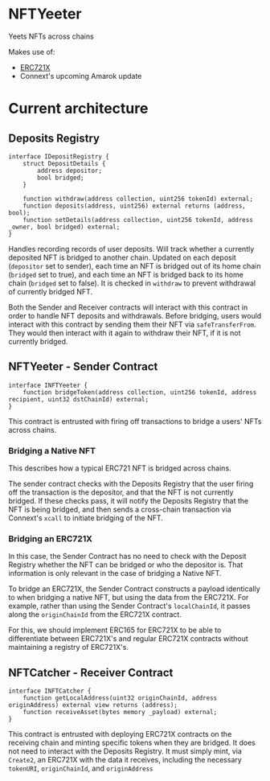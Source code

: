 # NFTYeeter

Yeets NFTs across chains

Makes use of:
- [ERC721X](https://github.com/OphiuchusDAO/ERC721X)
- Connext's upcoming Amarok update

# Current architecture

## Deposits Registry

``` solidity
interface IDepositRegistry {
    struct DepositDetails {
        address depositor;
        bool bridged;
    }

    function withdraw(address collection, uint256 tokenId) external;
    function deposits(address, uint256) external returns (address, bool);
    function setDetails(address collection, uint256 tokenId, address _owner, bool bridged) external;
}
```


Handles recording records of user deposits. Will track whether a currently deposited NFT is bridged to another chain. Updated on each deposit (`depositor` set to sender), each time an NFT is bridged out of its home chain (`bridged` set to true), and each time an NFT is bridged back to its home chain (`bridged` set to false). It is checked in `withdraw` to prevent withdrawal of currently bridged NFT.

Both the Sender and Receiver contracts will interact with this contract in order to handle NFT deposits and withdrawals. Before bridging, users would interact with this contract by sending them their NFT via `safeTransferFrom`. They would then interact with it again to withdraw their NFT, if it is not currently bridged.

## NFTYeeter - Sender Contract

``` solidity
interface INFTYeeter {
    function bridgeToken(address collection, uint256 tokenId, address recipient, uint32 dstChainId) external;
}
```


This contract is entrusted with firing off transactions to bridge a users' NFTs across chains. 

### Bridging a Native NFT 

This describes how a typical ERC721 NFT is bridged across chains.

The sender contract checks with the Deposits Registry that the user firing off the transaction is the depositor, and that the NFT is not currently bridged. If these checks pass, it will notify the Deposits Registry that the NFT is being bridged, and then sends a cross-chain transaction via Connext's `xcall` to initiate bridging of the NFT.

### Bridging an ERC721X

In this case, the Sender Contract has no need to check with the Deposit Registry whether the NFT can be bridged or who the depositor is. That information is only relevant in the case of bridging a Native NFT. 

To bridge an ERC721X, the Sender Contract constructs a payload identically to when bridging a native NFT, but using the data from the ERC721X. For example, rather than using the Sender Contract's `localChainId`, it passes along the `originChainId` from the ERC721X contract.

For this, we should implement ERC165 for ERC721X to be able to differentiate between ERC721X's and regular ERC721X contracts without maintaining a registry of ERC721X's.

## NFTCatcher - Receiver Contract

``` solidity
interface INFTCatcher {
    function getLocalAddress(uint32 originChainId, address originAddress) external view returns (address);
    function receiveAsset(bytes memory _payload) external;
}
```


This contract is entrusted with deploying ERC721X contracts on the receiving chain and minting specific tokens when they are bridged. It does not need to interact with the Deposits Registry. It must simply mint, via `Create2`, an ERC721X with the data it receives, including the necessary `tokenURI`, `originChainId`, and `originAddress`
